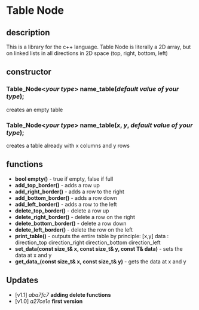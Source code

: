 # Table Node

## description

This is a library for the c++ language. Table Node is literally a 2D array, but on linked lists in all directions in 2D space (top, right, bottom, left)

## constructor

### Table_Node<*your type*> name_table(*default value of your type*);
creates an empty table

### Table_Node<*your type*> name_table(*x*, *y*, *default value of your type*);
creates a table already with x columns and y rows

## functions

- **bool empty()** - true if empty, false if full
- **add_top_border()** - adds a row up
- **add_right_border()** - adds a row to the right
- **add_bottom_border()** - adds a row down
- **add_left_border()** - adds a row to the left
- **delete_top_border()** - delete a row up
- **delete_right_border()** - delete a row on the right
- **delete_bottom_border()** - delete a row down
- **delete_left_border()** - delete the row on the left
- **print_table()** - outputs the entire table by principle: [x,y] data : direction_top direction_right direction_bottom direction_left
- **set_data(const size_t& x, const size_t& y, const T& data)** - sets the data at x and y
- **get_data_(const size_t& x, const size_t& y)** - gets the data at x and y

## Updates

- [v1.1] *aba7fc7* **adding delete functions**
- [v1.0] *a27ce1e* **first version**